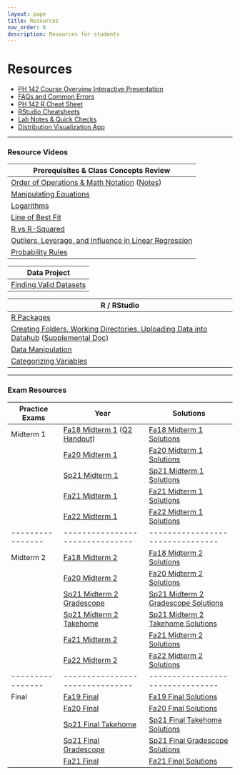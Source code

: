 ```yaml
---
layout: page
title: Resources
nav_order: 8
description: Resources for students
---
```

# Resources

- [PH 142 Course Overview Interactive Presentation](https://prezi.com/p/xpqdo6z9nbhw/learning-from-data/)
- [FAQs and Common Errors](https://ph142-ucb.github.io/fa23/src/resources/faq/)
- [PH 142 R Cheat Sheet](https://docs.google.com/document/d/1mVhjngYDDcrlOvaBB5SfuKaU3O1btxZU45BOj0DXc48/edit#) 
- [RStudio Cheatsheets](https://www.rstudio.com/resources/cheatsheets/)
- [Lab Notes & Quick Checks](https://docs.google.com/document/d/1mzU-mUZRzfSP5I1XY0tTvm5EfVqJfd9EBZgEpLFlIzo/edit#heading=h.4im559r5sk9y)
- [Distribution Visualization App](https://geneho.shinyapps.io/oomphstat-v2/_w_ff2f84d7/_w_c7a34e2e/)

<hr>

### Resource Videos

| Prerequisites & Class Concepts Review                                                                                                                               | 
|-------------------------------------------------------------------------------------------------------------------------------------------------------------------|
| [Order of Operations & Math Notation](https://www.youtube.com/watch?v=q169gG-f8NU) ([Notes](https://ph142-ucb.github.io/sp22/src/resource/review_math_nolan.pdf)) |
| [Manipulating Equations](https://www.youtube.com/watch?v=6zenzwW2iv8)                                                                                             |
| [Logarithms](https://www.youtube.com/watch?v=3Ygq9CqaNlA)                                                                                                         |
| [Line of Best Fit](https://www.youtube.com/watch?v=fQJCbrno2CQ)                                                                                                   |
| [R vs R-Squared](https://www.youtube.com/watch?v=WSFMBgEi3iw)                                                                                                     |
| [Outliers, Leverage, and Influence in Linear Regression](https://www.youtube.com/watch?v=_rHvQfwCQlg)                                                             |
| [Probability Rules](https://www.youtube.com/watch?v=phYMnGGT0Ro)                                                                                                  |

| Data Project                                      |
|---------------------------------------------------|
| [Finding Valid Datasets](https://www.youtube.com/watch?v=-W8aECcQ2dg)


| R / RStudio                                                                                                                                                                                                                     |
|---------------------------------------------------------------------------------------------------------------------------------------------------------------------------------------------------------------------------------|
| [R Packages](https://www.youtube.com/watch?v=FcnbaSm_vug)                                                                                                                                                                       |
| [Creating Folders, Working Directories, Uploading Data into Datahub](https://www.youtube.com/watch?v=iwRA5lI3XIM) ([Supplemental Doc](https://docs.google.com/document/d/1a00RtBiiaXoBKSk_2oStR6o7lmRe52PN6X6Mmr9vWrs/edit))    |
| [Data Manipulation](https://www.youtube.com/watch?v=96A0TuJ43hk)                                                                                                                                                                |
| [Categorizing Variables](https://youtu.be/wyJu6lX-2Vc)                                                                                                                                                                         |

<hr>

### Exam Resources

| Practice Exams | Year                          | Solutions                      |
|----------------|-------------------------------|--------------------------------|
| Midterm 1      | [Fa18 Midterm 1](https://ph142-ucb.github.io/sp24/src/resources/fa18-mt1.pdf) ([Q2 Handout](https://ph142-ucb.github.io/sp24/src/resources/fa18-mt1-supp.pdf)) | [Fa18 Midterm 1 Solutions](https://ph142-ucb.github.io/sp24/src/resources/fa18-mt1-sol.pdf) |
|                | [Fa20 Midterm 1](https://ph142-ucb.github.io/sp24/src/resources/fa20-mt1.pdf) | [Fa20 Midterm 1 Solutions](https://ph142-ucb.github.io/sp24/src/resources/fa20-mt1-sol.pdf) |
|                | [Sp21 Midterm 1](https://ph142-ucb.github.io/sp24/src/resources/sp21-mt1.pdf) | [Sp21 Midterm 1 Solutions](https://ph142-ucb.github.io/sp24/src/resources/sp21-mt1-sol.pdf) |
|                | [Fa21 Midterm 1](https://ph142-ucb.github.io/sp24/src/resources/fa21-mt1.pdf) | [Fa21 Midterm 1 Solutions](https://ph142-ucb.github.io/sp24/src/resources/fa21-mt1-sol.pdf) |
|                | [Fa22 Midterm 1](https://ph142-ucb.github.io/sp24/src/resources/Midterm1_Fa2022_V2.pdf) | [Fa22 Midterm 1 Solutions](https://ph142-ucb.github.io/sp24/src/resources/Midterm1_Fa2022_V2-sol.pdf) |
|----------------|-------------------------------|--------------------------------|
| Midterm 2      | [Fa18 Midterm 2](https://ph142-ucb.github.io/sp24/src/resources/mt2/mt2_fa18.pdf) | [Fa18 Midterm 2 Solutions](https://ph142-ucb.github.io/sp24/src/resources/mt2/mt2_fa18_SOLUTIONS.pdf) |
|                | [Fa20 Midterm 2](https://ph142-ucb.github.io/sp24/src/resources/mt2/mt2_fa20.pdf) | [Fa20 Midterm 2 Solutions](https://ph142-ucb.github.io/sp24/src/resources/mt2/mt2_fa20_SOLUTIONS.pdf) |
|                | [Sp21 Midterm 2 Gradescope](https://ph142-ucb.github.io/sp24/src/resources/mt2/mt2_sp21_gradescope.pdf) | [Sp21 Midterm 2 Gradescope Solutions](https://ph142-ucb.github.io/sp24/src/resources/mt2/mt2_sp21_gradescope_SOLUTIONS.pdf) |
|                | [Sp21 Midterm 2 Takehome](https://ph142-ucb.github.io/sp24/src/resources/mt2/mt2_sp21_takehome.pdf) | [Sp21 Midterm 2 Takehome Solutions](https://ph142-ucb.github.io/sp24/src/resources/mt2/mt2_sp21_takehome_SOLUTIONS.pdf) |
|                | [Fa21 Midterm 2](https://ph142-ucb.github.io/sp24/src/resources/mt2/mt2_fa21.pdf) | [Fa21 Midterm 2 Solutions](https://ph142-ucb.github.io/sp24/src/resources/mt2/mt2_fa21_SOLUTIONS.pdf) |
|                | [Fa22 Midterm 2](https://ph142-ucb.github.io/sp24/src/resources/mt2/mt2_fa22.pdf) | [Fa22 Midterm 2 Solutions](https://ph142-ucb.github.io/sp24/src/resources/mt2/mt2_fa22_SOLUTIONS.pdf) |
|----------------|-------------------------------|--------------------------------|
| Final          | [Fa19 Final](https://ph142-ucb.github.io/sp24/src/resources/final/final_fa19.pdf) | [Fa19 Final Solutions](https://ph142-ucb.github.io/sp24/src/resources/final/final_fa19_SOLUTIONS.pdf) |
|                | [Fa20 Final](https://ph142-ucb.github.io/sp24/src/resources/final/final_fa20.pdf) | [Fa20 Final Solutions](https://ph142-ucb.github.io/sp24/src/resources/final/final_fa20_SOLUTIONS.pdf) |
|                | [Sp21 Final Takehome](https://ph142-ucb.github.io/sp24/src/resources/final/final_sp21_takehome.pdf) | [Sp21 Final Takehome Solutions](https://ph142-ucb.github.io/sp24/src/resources/final/final_sp21_takehome_SOLUTIONS.pdf) |
|                | [Sp21 Final Gradescope](https://ph142-ucb.github.io/sp24/src/resources/final/final_sp21_timed.pdf) | [Sp21 Final Gradescope Solutions](https://ph142-ucb.github.io/sp24/src/resources/final/final_sp21_timed_SOLUTIONS.pdf) |  
|                | [Fa21 Final](https://ph142-ucb.github.io/sp24/src/resources/final/final_fa21.pdf) | [Fa21 Final Solutions](https://ph142-ucb.github.io/sp24/src/resources/final/final_fa21_SOLUTIONS.pdf) |



